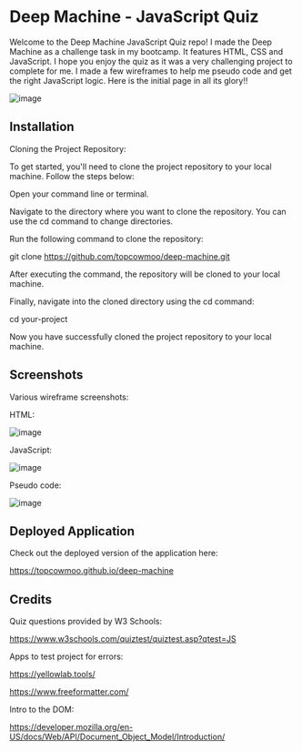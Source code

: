 # Deep Machine - JavaScript Quiz

Welcome to the Deep Machine JavaScript Quiz repo! I made the Deep Machine as a challenge task in my bootcamp. It features HTML, CSS and JavaScript. I hope you enjoy the quiz as it was a very challenging project to complete for me. I made a few wireframes to help me pseudo code and get the right JavaScript logic. Here is the initial page in all its glory!!

![image](https://github.com/topcowmoo/deep-machine/assets/149528212/ab3dee33-888e-4431-817a-2fb52d8dd346)

## Installation

Cloning the Project Repository:

To get started, you'll need to clone the project repository to your local machine. Follow the steps below:

Open your command line or terminal.

Navigate to the directory where you want to clone the repository. You can use the cd command to change directories.

Run the following command to clone the repository:

git clone https://github.com/topcowmoo/deep-machine.git

After executing the command, the repository will be cloned to your local machine.

Finally, navigate into the cloned directory using the cd command:

cd your-project

Now you have successfully cloned the project repository to your local machine.

## Screenshots

Various wireframe screenshots:

HTML: 

![image](https://github.com/topcowmoo/deep-machine/assets/149528212/8a7c4093-d869-4d3f-ac5a-f2ed9e4e47d9)

JavaScript: 

![image](https://github.com/topcowmoo/deep-machine/assets/149528212/4361c099-cc0d-4057-9781-ae97da2799a6)

Pseudo code:

![image](https://github.com/topcowmoo/deep-machine/assets/149528212/f53271ce-6832-4be7-bca2-eadcb17e08f1)

## Deployed Application

Check out the deployed version of the application here:

https://topcowmoo.github.io/deep-machine

## Credits

Quiz questions provided by W3 Schools:

https://www.w3schools.com/quiztest/quiztest.asp?qtest=JS

Apps to test project for errors:

https://yellowlab.tools/

https://www.freeformatter.com/

Intro to the DOM:

https://developer.mozilla.org/en-US/docs/Web/API/Document_Object_Model/Introduction/

##
